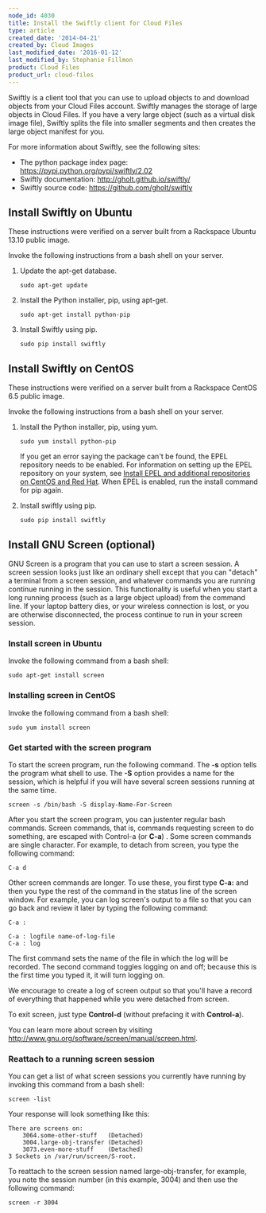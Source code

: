 ```yaml
---
node_id: 4030
title: Install the Swiftly client for Cloud Files
type: article
created_date: '2014-04-21'
created_by: Cloud Images
last_modified_date: '2016-01-12'
last_modified_by: Stephanie Fillmon
product: Cloud Files
product_url: cloud-files
---
```


Swiftly is a client tool that you can use to upload objects to and
download objects from your Cloud Files account. Swiftly manages the
storage of large objects in Cloud Files. If you have a very large object
(such as a virtual disk image file), Swiftly splits the file into
smaller segments and then creates the large object manifest for you.

For more information about Swiftly, see the following sites:

-   The python package index page:
    <https://pypi.python.org/pypi/swiftly/2.02>
-   Swiftly documentation: <http://gholt.github.io/swiftly/>
-   Swiftly source code: <https://github.com/gholt/swiftly>

Install Swiftly on Ubuntu
-------------------------

These instructions were verified on a server built from a Rackspace
Ubuntu 13.10 public image.

Invoke the following instructions from a bash shell on your server.

1.  Update the apt-get database.

        sudo apt-get update

2.  Install the Python installer, pip, using apt-get.

        sudo apt-get install python-pip

3.  Install Swiftly using pip.

        sudo pip install swiftly

Install Swiftly on CentOS
-------------------------

These instructions were verified on a server built from a Rackspace
CentOS 6.5 public image.

Invoke the following instructions from a bash shell on your server.

1.  Install the Python installer, pip, using yum.

        sudo yum install python-pip

    If you get an error saying the package can't be found, the EPEL
    repository needs to be enabled. For information on setting up the
    EPEL repository on your system, see [Install EPEL and additional
    repositories on CentOS and Red Hat](/how-to/install-epel-and-additional-repositories-on-centos-and-red-hat).
    When EPEL is enabled, run the install command for pip again.

2.  Install swiftly using pip.

        sudo pip install swiftly

Install GNU Screen (optional)
-----------------------------

GNU Screen is a program that you can use to start a screen session. A
screen session looks just like an ordinary shell except that you can
"detach" a terminal from a screen session, and whatever commands you are
running  continue running in the session. This functionality is useful
when you start a long running process (such as a large object upload)
from the command line. If your laptop battery dies, or your wireless
connection is lost, or you are otherwise disconnected, the process
continue to run in your screen session.

### Install screen in Ubuntu

Invoke the following command from a bash shell:

    sudo apt-get install screen

### Installing screen in CentOS

Invoke the following command from a bash shell:

    sudo yum install screen

### Get started with the screen program

To start the screen program, run the following command. The **-s**
option tells the program what shell to use. The **-S** option provides a
name for the session, which is helpful if you will have several screen
sessions running at the same time.

    screen -s /bin/bash -S display-Name-For-Screen

After you start the screen program, you can justenter regular bash
commands. Screen commands, that is, commands requesting screen to do
something, are escaped with Control-a (or **C-a**) . Some screen
commands are single character. For example, to detach from screen, you
type the following command:

    C-a d

Other screen commands are longer. To use these, you first type
 **C-a:**  and then you type the rest of the command in the status line
of the screen window. For example, you can log screen's output to a file
so that you can go back and review it later by typing the following
command:

    C-a :

    C-a : logfile name-of-log-file
    C-a : log

The first command sets the name of the file in which the log will be
recorded. The second command toggles logging on and off; because this is
the first time you typed it, it will turn logging on.

We encourage to create a log of screen output so that you'll have a
record of everything that happened while you were detached from screen.

To exit screen, just type **Control-d** (without prefacing it with
**Control-a**).

You can learn more about screen by visiting
<http://www.gnu.org/software/screen/manual/screen.html>.

### Reattach to a running screen session

You can get a list of what screen sessions you currently have running by
invoking this command from a bash shell:

    screen -list

Your response will look something like this:

    There are screens on:
        3064.some-other-stuff   (Detached)
        3004.large-obj-transfer (Detached)
        3073.even-more-stuff    (Detached)
    3 Sockets in /var/run/screen/S-root.

To reattach to the screen session named large-obj-transfer, for example,
you note the session number (in this example, 3004) and then use the
following command:

    screen -r 3004


